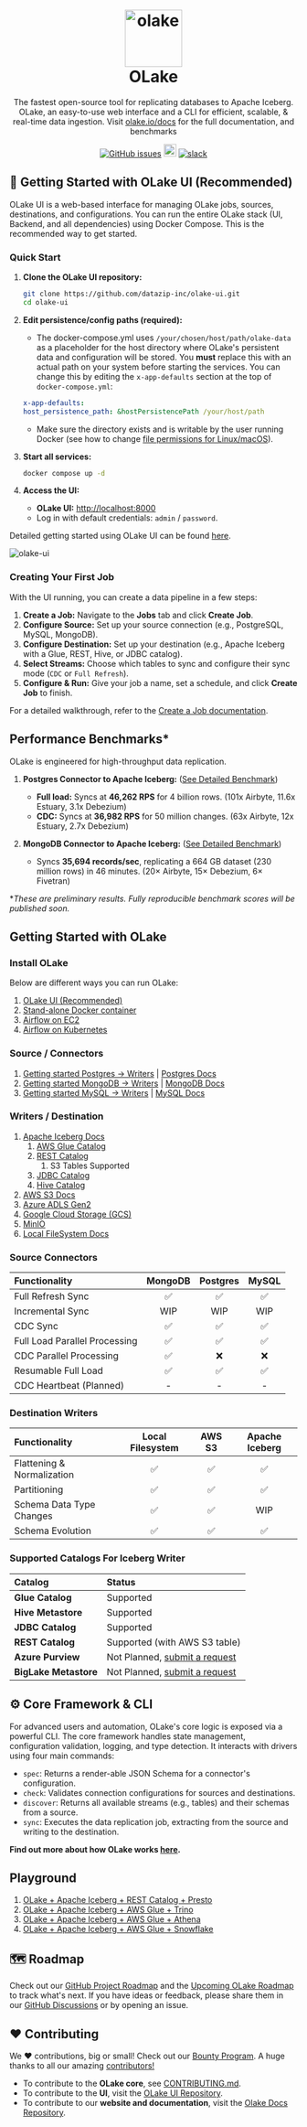 <h1 align="center" style="border-bottom: none">
    <a href="https://datazip.io/olake" target="_blank">
        <img alt="olake" src="https://github.com/user-attachments/assets/d204f25f-5289-423c-b3f2-44b2194bdeaf" width="100" height="100"/>
    </a>
    <br>OLake
</h1>

<p align="center">The fastest open-source tool for replicating databases to Apache Iceberg. OLake, an easy-to-use web interface and a CLI for efficient, scalable, & real-time data ingestion. Visit <a href="https://olake.io/" target="_blank">olake.io/docs</a> for the full documentation, and benchmarks</p>

<p align="center">
    <a href="https://github.com/datazip-inc/olake/issues"><img alt="GitHub issues" src="https://img.shields.io/github/issues/datazip-inc/olake"/></a> <a href="https://olake.io/docs"><img alt="Documentation" height="22" src="https://img.shields.io/badge/view-Documentation-blue?style=for-the-badge"/></a>
    <a href="https://join.slack.com/t/getolake/shared_invite/zt-2utw44do6-g4XuKKeqBghBMy2~LcJ4ag"><img alt="slack" src="https://img.shields.io/badge/Join%20Our%20Community-Slack-blue"/></a>
</p>

## 🚀 Getting Started with OLake UI (Recommended)

OLake UI is a web-based interface for managing OLake jobs, sources, destinations, and configurations. You can run the entire OLake stack (UI, Backend, and all dependencies) using Docker Compose. This is the recommended way to get started.

### Quick Start

1. **Clone the OLake UI repository:**

    ```bash
    git clone https://github.com/datazip-inc/olake-ui.git
    cd olake-ui
    ```

2. **Edit persistence/config paths (required):**

   - The docker-compose.yml uses `/your/chosen/host/path/olake-data` as a placeholder for the host directory where OLake's persistent data and configuration will be stored. You **must** replace this with an actual path on your system before starting the services. You can change this by editing the `x-app-defaults` section at the top of `docker-compose.yml`:

   ```yaml
   x-app-defaults:
   host_persistence_path: &hostPersistencePath /your/host/path
   ```

   - Make sure the directory exists and is writable by the user running Docker (see how to change [file permissions for Linux/macOS](https://wiki.archlinux.org/title/File_permissions_and_attributes#Changing_permissions)).

3. **Start all services:**

    ```bash
    docker compose up -d
    ```

4. **Access the UI:**

      * **OLake UI:** [http://localhost:8000](http://localhost:8000)
      * Log in with default credentials: `admin` / `password`.

Detailed getting started using OLake UI can be found [here](https://olake.io/docs/getting-started/olake-ui).

![olake-ui](https://github.com/user-attachments/assets/6081e9ad-7aef-465f-bde1-5b41b19ec6cd)

### Creating Your First Job

With the UI running, you can create a data pipeline in a few steps:

1. **Create a Job:** Navigate to the **Jobs** tab and click **Create Job**.
2. **Configure Source:** Set up your source connection (e.g., PostgreSQL, MySQL, MongoDB).
3. **Configure Destination:** Set up your destination (e.g., Apache Iceberg with a Glue, REST, Hive, or JDBC catalog).
4. **Select Streams:** Choose which tables to sync and configure their sync mode (`CDC` or `Full Refresh`).
5. **Configure & Run:** Give your job a name, set a schedule, and click **Create Job** to finish.

For a detailed walkthrough, refer to the [Create a Job documentation](https://olake.io/docs/jobs/create-jobs).

## Performance Benchmarks*

OLake is engineered for high-throughput data replication.

1. **Postgres Connector to Apache Iceberg:** ([See Detailed Benchmark](https://olake.io/docs/connectors/postgres/benchmarks))

      * **Full load:** Syncs at **46,262 RPS** for 4 billion rows. (101x Airbyte, 11.6x Estuary, 3.1x Debezium)
      * **CDC:** Syncs at **36,982 RPS** for 50 million changes. (63x Airbyte, 12x Estuary, 2.7x Debezium)

2. **MongoDB Connector to Apache Iceberg:** ([See Detailed Benchmark](https://olake.io/docs/connectors/mongodb/benchmarks))

      * Syncs **35,694 records/sec**, replicating a 664 GB dataset (230 million rows) in 46 minutes. (20× Airbyte, 15× Debezium, 6× Fivetran)

**These are preliminary results. Fully reproducible benchmark scores will be published soon.*

## Getting Started with OLake

### Install OLake

Below are different ways you can run OLake:

1. [OLake UI (Recommended)](https://olake.io/docs/getting-started/olake-ui)
2. [Stand-alone Docker container](https://olake.io/docs/install/docker)
3. [Airflow on EC2](https://olake.io/blog/olake-airflow-on-ec2?utm_source=chatgpt.com)
4. [Airflow on Kubernetes](https://olake.io/blog/olake-airflow)

### Source / Connectors

1. [Getting started Postgres -> Writers](https://github.com/datazip-inc/olake/tree/master/drivers/postgres) | [Postgres Docs](https://olake.io/docs/connectors/postgres/overview)
2. [Getting started MongoDB -> Writers](https://github.com/datazip-inc/olake/tree/master/drivers/mongodb) | [MongoDB Docs](https://olake.io/docs/connectors/mongodb/overview)
3. [Getting started MySQL -> Writers](https://github.com/datazip-inc/olake/tree/master/drivers/mysql)  | [MySQL Docs](https://olake.io/docs/connectors/mysql/overview)

### Writers / Destination

1. [Apache Iceberg Docs](https://olake.io/docs/writers/iceberg/overview) 
   1. [AWS Glue Catalog](https://olake.io/docs/writers/iceberg/catalog/glue)
   2. [REST Catalog](https://olake.io/docs/writers/iceberg/catalog/rest)
      1. S3 Tables Supported
   3. [JDBC Catalog](https://olake.io/docs/writers/iceberg/catalog/jdbc)
   4. [Hive Catalog](https://olake.io/docs/writers/iceberg/catalog/hive)
2. [AWS S3 Docs](https://olake.io/docs/writers/s3/overview) 
3. [Azure ADLS Gen2](https://olake.io/docs/writers/azure-adls/overview)
4. [Google Cloud Storage (GCS)](https://olake.io/docs/writers/gcs/overview)
5. [MinIO](https://olake.io/docs/writers/iceberg/docker-compose#local-catalog-test-setup)
6. [Local FileSystem Docs](https://olake.io/docs/writers/local)

### Source Connectors

| Functionality                 | MongoDB | Postgres | MySQL |
| :---------------------------- | :-----: | :------: | :---: |
| Full Refresh Sync             |    ✅    |    ✅     |   ✅   |
| Incremental Sync              |    WIP    |    WIP     |   WIP   |
| CDC Sync                      |    ✅    |    ✅     |   ✅   |
| Full Load Parallel Processing |    ✅    |    ✅     |   ✅   |
| CDC Parallel Processing       |    ✅    |    ❌     |   ❌   |
| Resumable Full Load           |    ✅    |    ✅     |   ✅   |
| CDC Heartbeat (Planned)                 |    -    |    -     |   -   |

### Destination Writers

| Functionality              | Local Filesystem | AWS S3 | Apache Iceberg |
| :------------------------- | :--------------: | :----: | :------------: |
| Flattening & Normalization |        ✅         |   ✅    |       ✅        |
| Partitioning               |        ✅         |   ✅    |       ✅        |
| Schema Data Type Changes   |        ✅         |   ✅    |      WIP        |
| Schema Evolution           |        ✅         |   ✅    |       ✅        |

### Supported Catalogs For Iceberg Writer

| Catalog               | Status                                                                                                   |
| :-------------------- | :------------------------------------------------------------------------------------------------------- |
| **Glue Catalog**      | Supported                                                                                                |
| **Hive Metastore**    | Supported                                                                                                |
| **JDBC Catalog**      | Supported                                                                                                |
| **REST Catalog**      | Supported (with AWS S3 table)                                                                                               |
| **Azure Purview**     | Not Planned, [submit a request](https://github.com/datazip-inc/olake/issues/new?template=new-feature.md) |
| **BigLake Metastore** | Not Planned, [submit a request](https://github.com/datazip-inc/olake/issues/new?template=new-feature.md) |

## ⚙️ Core Framework & CLI

For advanced users and automation, OLake's core logic is exposed via a powerful CLI. The core framework handles state management, configuration validation, logging, and type detection. It interacts with drivers using four main commands:

* `spec`: Returns a render-able JSON Schema for a connector's configuration.
* `check`: Validates connection configurations for sources and destinations.
* `discover`: Returns all available streams (e.g., tables) and their schemas from a source.
* `sync`: Executes the data replication job, extracting from the source and writing to the destination.

**Find out more about how OLake works [here](https://olake.io/docs).**

## Playground

1. [OLake + Apache Iceberg + REST Catalog + Presto](https://olake.io/docs/playground/olake-iceberg-presto)
2. [OLake + Apache Iceberg + AWS Glue + Trino](https://olake.io/iceberg/olake-iceberg-trino)
3. [OLake + Apache Iceberg + AWS Glue + Athena](https://olake.io/iceberg/olake-iceberg-athena)
4. [OLake + Apache Iceberg + AWS Glue + Snowflake](https://olake.io/iceberg/olake-glue-snowflake)


## 🗺️ Roadmap

Check out our [GitHub Project Roadmap](https://github.com/orgs/datazip-inc/projects/5) and the [Upcoming OLake Roadmap](https://olake.io/docs/roadmap) to track what's next. If you have ideas or feedback, please share them in our [GitHub Discussions](https://github.com/datazip-inc/olake/discussions) or by opening an issue.

## ❤️ Contributing

We ❤️ contributions, big or small! Check out our [Bounty Program](https://olake.io/docs/community/issues-and-prs#goodies). A huge thanks to all our amazing [contributors!](https://github.com/datazip-inc/olake/graphs/contributors)

* To contribute to the **OLake core**, see [CONTRIBUTING.md](https://www.google.com/search?q=CONTRIBUTING.md).
* To contribute to the **UI**, visit the [OLake UI Repository](https://github.com/datazip-inc/olake-ui).
* To contribute to our **website and documentation**, visit the [Olake Docs Repository](https://github.com/datazip-inc/olake-docs/).

